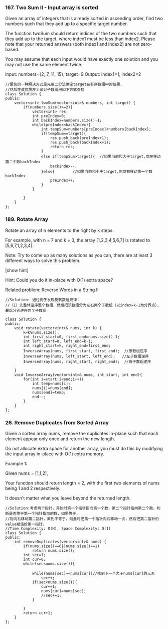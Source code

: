 ### 167. Two Sum II - Input array is sorted

Given an array of integers that is already sorted in ascending order, find two numbers such that they add up to a specific target number.

The function twoSum should return indices of the two numbers such that they add up to the target, where index1 must be less than index2. Please note that your returned answers (both index1 and index2) are not zero-based.

You may assume that each input would have exactly one solution and you may not use the same element twice.

Input: numbers={2, 7, 11, 15}, target=9
Output: index1=1, index2=2

```
//更快的一种解决方式是先用二分法确定target在有序数组中的位置，
//然后在改位置左半部分子数组用如下方式查找
class Solution {
public:
    vector<int> twoSum(vector<int>& numbers, int target) {
        if(numbers.size()>=2){
            vector<int> res;
            int preIndex=0;
            int backIndex=numbers.size()-1;
            while(preIndex<backIndex){
                int tempSum=numbers[preIndex]+numbers[backIndex];
                if(tempSum==target){  
                    res.push_back(preIndex+1);
                    res.push_back(backIndex+1);
                    return res;
                }
                else if(tempSum>target){  //如果当前和大于target,向左移动第二个数backIndex
                    backIndex--;
                }else{        //如果当前和小于target,则向右移动第一个数backIndex
                    preIndex++;
                }
            }
            
        }  
    }
};
```


### 189. Rotate Array

Rotate an array of n elements to the right by k steps.

For example, with n = 7 and k = 3, the array [1,2,3,4,5,6,7] is rotated to [5,6,7,1,2,3,4].

Note:
Try to come up as many solutions as you can, there are at least 3 different ways to solve this problem.

[show hint]

Hint:
Could you do it in-place with O(1) extra space?

Related problem: Reverse Words in a String II

```
//Solution: 通过例子发现旋转数组规律：
//（1）先整体逆序整个数组，然后把该数组分为左右两个子数组（以index=k-1为分界点），最后分别逆序两个子数组

class Solution {
public:
    void rotate(vector<int>& nums, int k) {
        k=k%nums.size();
        int first_start=0, first_end=nums.size()-1;
        int left_start=0, left_end=k-1;
        int right_start=k, right_end=first_end;
        InverseArray(nums, first_start, first_end);  //原数组逆序
        InverseArray(nums, left_start, left_end);   //左子数组逆序
        InverseArray(nums, right_start, right_end);  //右子数组逆序
        
    }
    void InverseArray(vector<int>& nums, int start, int end){
        for(int i=start;i<end;i++){
            int temp=nums[i];
            nums[i]=nums[end];
            nums[end]=temp;
            end--;
        }
    }
};
```

### 26. Remove Duplicates from Sorted Array
Given a sorted array nums, remove the duplicates in-place such that each element appear only once and return the new length.

Do not allocate extra space for another array, you must do this by modifying the input array in-place with O(1) extra memory.

Example 1:

Given nums = [1,1,2],

Your function should return length = 2, with the first two elements of nums being 1 and 2 respectively.

It doesn't matter what you leave beyond the returned length.

```
//Solution:考虑两个指针，开始时第一个指针指向第一个数，第二个指针指向第二个数，判断是否等于第一个指针指向的数，如果等于，
//则向右移动第二指针，直到不等于，则此时把第一个指针向右移动一次，然后把第二指针的value赋值给第一指针。
//Time Complexity: O(N), Space Complexity: O(1)
class Solution {
public:
    int removeDuplicates(vector<int>& nums) {
        if(nums.size()==0||nums.size()==1)
            return nums.size();
        int sec=1;
        int cur=0;
        while(sec<nums.size()){
            
            while(nums[sec]==nums[cur])//找到下一个大于nums[cur]的元素
                sec++;
            if(sec<nums.size()){
                cur+=1;
                nums[cur]=nums[sec];
                //sec+=1;
            }
           
        }
        return cur+1;
    }
};
```



